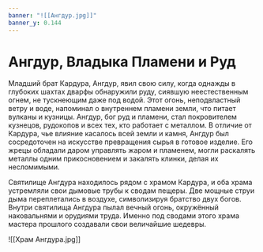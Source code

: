 ```yaml
---
banner: "![[Ангдур.jpg]]"
banner_y: 0.144
---
```

# **Ангдур, Владыка Пламени и Руд**

Младший брат Кардура, Ангдур, явил свою силу, когда однажды в глубоких шахтах дварфы обнаружили руду, сиявшую неестественным огнем, не тускнеющим даже под водой. Этот огонь, неподвластный ветру и воде, напоминал о внутреннем пламени земли, что питает вулканы и кузницы. Ангдур, бог руд и пламени, стал покровителем кузнецов, рудокопов и всех тех, кто работает с металлом. В отличие от Кардура, чье влияние касалось всей земли и камня, Ангдур был сосредоточен на искусстве превращения сырья в готовое изделие. Его жрецы обладали даром управлять жаром и пламенем, могли раскалять металлы одним прикосновением и закалять клинки, делая их несломимыми.

Святилище Ангдура находилось рядом с храмом Кардура, и оба храма устремляли свои дымовые трубы к сводам пещеры. Две мощные струи дыма переплетались в воздухе, символизируя братство двух богов. Внутри святилища Ангдура пылал вечный огонь, окружённый наковальнями и орудиями труда. Именно под сводами этого храма мастера прошлого создавали свои величайшие шедевры.

![[Храм Ангдура.jpg]]